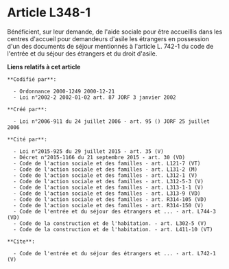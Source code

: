 # Article L348-1

Bénéficient, sur leur demande, de l'aide sociale pour être accueillis dans les centres d'accueil pour demandeurs d'asile les
étrangers en possession d'un des documents de séjour mentionnés à l'article L. 742-1 du code de l'entrée et du séjour des
étrangers et du droit d'asile.

**Liens relatifs à cet article**

	**Codifié par**:

	  - Ordonnance 2000-1249 2000-12-21
	  - Loi n°2002-2 2002-01-02 art. 87 JORF 3 janvier 2002

	**Créé par**:

	  - Loi n°2006-911 du 24 juillet 2006 - art. 95 () JORF 25 juillet 2006

	**Cité par**:

	  - Loi n°2015-925 du 29 juillet 2015 - art. 35 (V)
	  - Décret n°2015-1166 du 21 septembre 2015 - art. 30 (VD)
	  - Code de l'action sociale et des familles - art. L121-7 (VT)
	  - Code de l'action sociale et des familles - art. L131-2 (M)
	  - Code de l'action sociale et des familles - art. L312-1 (V)
	  - Code de l'action sociale et des familles - art. L312-5-3 (V)
	  - Code de l'action sociale et des familles - art. L313-1-1 (V)
	  - Code de l'action sociale et des familles - art. L313-9 (VD)
	  - Code de l'action sociale et des familles - art. R314-105 (VD)
	  - Code de l'action sociale et des familles - art. R314-150 (V)
	  - Code de l'entrée et du séjour des étrangers et ... - art. L744-3 (VD)
	  - Code de la construction et de l'habitation. - art. L302-5 (V)
	  - Code de la construction et de l'habitation. - art. L411-10 (VT)

	**Cite**:

	  - Code de l'entrée et du séjour des étrangers et ... - art. L742-1 (V)
